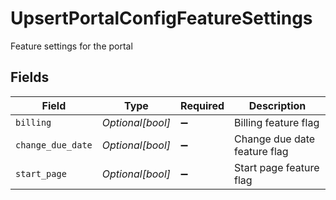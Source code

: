 # UpsertPortalConfigFeatureSettings

Feature settings for the portal


## Fields

| Field                        | Type                         | Required                     | Description                  |
| ---------------------------- | ---------------------------- | ---------------------------- | ---------------------------- |
| `billing`                    | *Optional[bool]*             | :heavy_minus_sign:           | Billing feature flag         |
| `change_due_date`            | *Optional[bool]*             | :heavy_minus_sign:           | Change due date feature flag |
| `start_page`                 | *Optional[bool]*             | :heavy_minus_sign:           | Start page feature flag      |